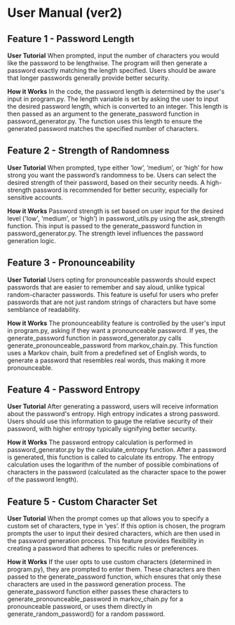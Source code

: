 # User Manual (ver2)

## Feature 1 - Password Length

**User Tutorial**
When prompted, input the number of characters you would like the password to be lengthwise. The program will then generate a password exactly matching the length specified. Users should be aware that longer passwords generally provide better security.

**How it Works**
In the code, the password length is determined by the user's input in program.py. The length variable is set by asking the user to input the desired password length, which is converted to an integer. This length is then passed as an argument to the generate_password function in password_generator.py. The function uses this length to ensure the generated password matches the specified number of characters.

## Feature 2 - Strength of Randomness

**User Tutorial**
When prompted, type either ‘low’, ‘medium’, or ‘high’ for how strong you want the password’s randomness to be. Users can select the desired strength of their password, based on their security needs. A high-strength password is recommended for better security, especially for sensitive accounts. 

**How it Works**
Password strength is set based on user input for the desired level ('low', 'medium', or 'high') in password_utils.py using the ask_strength function. This input is passed to the generate_password function in password_generator.py. The strength level influences the password generation logic.

## Feature 3 - Pronounceability

**User Tutorial**
Users opting for pronounceable passwords should expect passwords that are easier to remember and say aloud, unlike typical random-character passwords. This feature is useful for users who prefer passwords that are not just random strings of characters but have some semblance of readability.

**How it Works**
The pronounceability feature is controlled by the user's input in program.py, asking if they want a pronounceable password. If yes, the generate_password function in password_generator.py calls generate_pronounceable_password from markov_chain.py. This function uses a Markov chain, built from a predefined set of English words, to generate a password that resembles real words, thus making it more pronounceable.

## Feature 4 - Password Entropy

**User Tutorial**
After generating a password, users will receive information about the password's entropy. High entropy indicates a strong password. Users should use this information to gauge the relative security of their password, with higher entropy typically signifying better security.

**How it Works**
The password entropy calculation is performed in password_generator.py by the calculate_entropy function. After a password is generated, this function is called to calculate its entropy. The entropy calculation uses the logarithm of the number of possible combinations of characters in the password (calculated as the character space to the power of the password length).

## Feature 5 - Custom Character Set

**User Tutorial**
When the prompt comes up that allows you to specify a custom set of characters, type in ‘yes’. If this option is chosen, the program prompts the user to input their desired characters, which are then used in the password generation process. This feature provides flexibility in creating a password that adheres to specific rules or preferences.

**How it Works**
If the user opts to use custom characters (determined in program.py), they are prompted to enter them. These characters are then passed to the generate_password function, which ensures that only these characters are used in the password generation process. The generate_password function either passes these characters to generate_pronounceable_password in markov_chain.py for a pronounceable password, or uses them directly in generate_random_password() for a random password.
